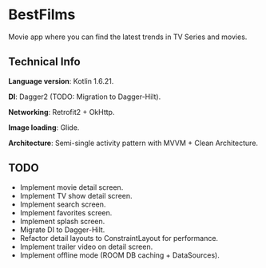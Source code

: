 
# BestFilms

Movie app where you can find the latest trends in TV Series and movies.

## Technical Info
**Language version**: Kotlin 1.6.21.

**DI**: Dagger2 (TODO: Migration to Dagger-Hilt).

**Networking**: Retrofit2 + OkHttp.

**Image loading**: Glide.

**Architecture**: Semi-single activity pattern with MVVM + Clean Architecture.

## TODO
- Implement movie detail screen.
- Implement TV show detail screen.
- Implement search screen.
- Implement favorites screen.
- Implement splash screen.
- Migrate DI to Dagger-Hilt.
- Refactor detail layouts to ConstraintLayout for performance.
- Implement trailer video on detail screen.
- Implement offline mode (ROOM DB caching + DataSources).

